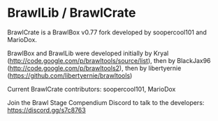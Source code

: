 BrawlLib / BrawlCrate
==========

BrawlCrate is a BrawlBox v0.77 fork developed by soopercool101 and MarioDox.

BrawlBox and BrawlLib were developed initially by Kryal
(http://code.google.com/p/brawltools/source/list), then by BlackJax96
(http://code.google.com/p/brawltools2), then by libertyernie
(https://github.com/libertyernie/brawltools)

Current BrawlCrate contributors: soopercool101, MarioDox

Join the Brawl Stage Compendium Discord to talk to the developers: https://discord.gg/s7c8763
